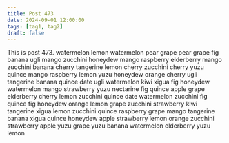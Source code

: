 ```yaml
---
title: Post 473
date: 2024-09-01 12:00:00
tags: [tag1, tag2]
draft: false
---
```

This is post 473.
watermelon
lemon
watermelon
pear
grape
pear
grape
fig
banana
ugli
mango
zucchini
honeydew
mango
raspberry
elderberry
mango
zucchini
banana
cherry
tangerine
lemon
cherry
zucchini
cherry
yuzu
quince
mango
raspberry
lemon
yuzu
honeydew
orange
cherry
ugli
tangerine
banana
quince
date
ugli
watermelon
kiwi
xigua
fig
honeydew
watermelon
mango
strawberry
yuzu
nectarine
fig
quince
apple
grape
elderberry
cherry
lemon
zucchini
quince
date
watermelon
zucchini
fig
quince
fig
honeydew
orange
lemon
grape
zucchini
strawberry
kiwi
tangerine
xigua
lemon
zucchini
quince
raspberry
grape
mango
tangerine
banana
xigua
quince
honeydew
apple
strawberry
lemon
orange
zucchini
strawberry
apple
yuzu
grape
yuzu
banana
watermelon
elderberry
yuzu
lemon
